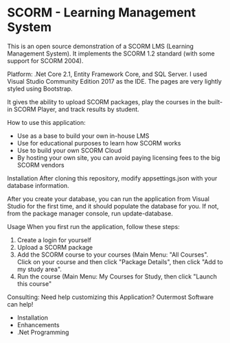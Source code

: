 # SCORM - Learning Management System

This is an open source demonstration of a SCORM LMS (Learning Management System).
It implements the SCORM 1.2 standard (with some support for SCORM 2004).

Platform: .Net Core 2.1, Entity Framework Core, and SQL Server. I used Visual Studio Community Edition 2017 as the IDE.
The pages are very lightly styled using Bootstrap.

It gives the ability to upload SCORM packages, play the courses in the built-in SCORM Player, and track results by student.

 How to use this application:
        <ul>
            <li>Use as a base to build your own in-house LMS</li>
            <li>Use for educational purposes to learn how SCORM works</li>
            <li>Use to build your own SCORM Cloud</li>
            <li>By hosting your own site, you can avoid paying licensing fees to the big SCORM vendors</li>
           </ul>
 Installation
 After cloning this repository, modify appsettings.json with your database information.
 
 After you create your database, you can run the application from Visual Studio for the first time, and it should populate the database for you.
 If not, from the package manager console, run update-database.
 
 Usage
 When you first run the application, follow these steps:
 1. Create a login for yourself
 2. Upload a SCORM package
 3. Add the SCORM course to your courses (Main Menu: "All Courses". Click on your course and then click "Package Details", then click "Add to my study area".
 4. Run the course (Main Menu: My Courses for Study, then click "Launch this course"
 
Consulting: Need help customizing this Application? Outermost Software can help!
        <ul>
           <li>Installation</li>
           <li>Enhancements</li>
           <li>.Net Programming</li>
        </ul>
